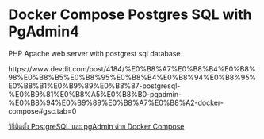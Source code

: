 # Docker Compose Postgres SQL with PgAdmin4
PHP Apache web server with postgrest sql database
<p><a>https://www.devdit.com/post/4184/%E0%B8%A7%E0%B8%B4%E0%B8%98%E0%B8%B5%E0%B8%95%E0%B8%B4%E0%B8%94%E0%B8%95%E0%B8%B1%E0%B9%89%E0%B8%87-postgresql-%E0%B9%81%E0%B8%A5%E0%B8%B0-pgadmin-%E0%B8%94%E0%B9%89%E0%B8%A7%E0%B8%A2-docker-compose#gsc.tab=0</a></p>
<p><a href="">วิธีติดตั้ง PostgreSQL และ pgAdmin ด้วย Docker Compose</a></p>
